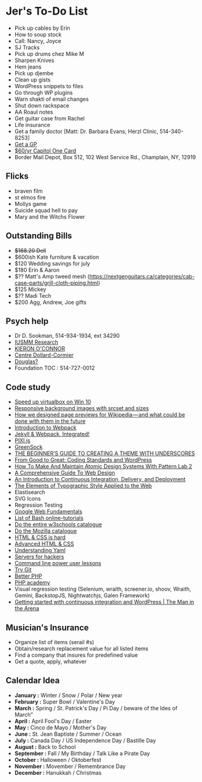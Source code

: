 # Jer's To-Do List

- Pick up cables by Erin
- How to soup stock
- Call: Nancy, Joyce
- SJ Tracks
- Pick up drums chez Mike M
- Sharpen Knives
- Hem jeans
- Pick up djembe
- Clean up gists
- WordPress snippets to files
- Go through WP plugins
- Warn shakti of email changes
- Shut down rackspace
- AA Roaul notes
- Get guitar case from Rachel
- Life insurance
- Get a family doctor [Matt: Dr. Barbara Evans, Herzl Clinic, 514-340-8253]
- [Get a GP](http://gamf.gouv.qc.ca/index_en.html)
- [$60/yr Capitol One Card](http://bit.ly/28Os44b)
- Border Mail Depot, Box 512, 102 West Service Rd., Champlain, NY, 12919

## Flicks

- braven film
- st elmos fire
- Mollys game
- Suicide squad hell to pay
- Mary and the Witchs Flower

## Outstanding Bills

- ~~$168.20 Dell~~
- $600ish Kate furniture & vacation
- $120 Wedding savings for july
- $180 Erin & Aaron
- $?? Matt's Amp tweed mesh (https://nextgenguitars.ca/categories/cab-case-parts/grill-cloth-piping.html)
- $125 Mickey
- $?? Madi Tech
- $200 Agg, Andrew, Joe gifts

## Psych help

- Dr D. Sookman, 514-934-1934, ext 34290
- [IUSMM Research](http://www.iusmm.ca/research.html)
- [KIERON O'CONNOR](http://www.iusmm.ca/kieronoconnor.html)
- [Centre Dollard-Cormier](http://dependancemontreal.ca/programmes-et-services/adultes)
- [Douglas?](http://www.douglas.qc.ca/?locale=en)
- Foundation TOC : 514-727-0012

## Code study

- [Speed up virtualbox on Win 10](https://tunecomp.net/windows-10-works-slowly-on-virtualbox-how-to-speed-up-windows-10-on-virtual-machine/)
- [Responsive background images with srcset and sizes](https://aclaes.com/responsive-background-images-with-srcset-and-sizes/)
- [How we designed page previews for Wikipedia — and what could be done with them in the future](https://medium.com/freely-sharing-the-sum-of-all-knowledge/how-we-designed-page-previews-for-wikipedia-and-what-could-be-done-with-them-in-the-future-7a5fa6b07b96)
- [Introduction to Webpack](https://code.tutsplus.com/series/introduction-to-webpack--cms-983)
- [Jekyll & Webpack, Integrated!](https://github.com/allizad/jekyll-webpack)
- [PIXI.js](http://www.pixijs.com/)
- [GreenSock](https://greensock.com/)
- [THE BEGINNER’S GUIDE TO CREATING A THEME WITH UNDERSCORES](https://torquemag.io/2017/08/beginners-guide-to-creating-a-theme-underscores/)
- [From Good to Great: Coding Standards and WordPress](https://hs.wpengine.com/recorded-webinar-good2great-coding-stds-wp)
- [How To Make And Maintain Atomic Design Systems With Pattern Lab 2](https://www.smashingmagazine.com/2016/07/building-maintaining-atomic-design-systems-pattern-lab/)
- [A Comprehensive Guide To Web Design](https://www.smashingmagazine.com/2017/11/comprehensive-guide-web-design/)
- [An Introduction to Continuous Integration, Delivery, and Deployment](https://www.digitalocean.com/community/tutorials/an-introduction-to-continuous-integration-delivery-and-deployment)
- [The Elements of Typographic Style Applied to the Web](http://webtypography.net/toc/)
- Elastisearch
- SVG Icons
- Regression Testing
- [Google Web Fundamentals](https://developers.google.com/web/)
- [List of Bash online-tutorials](http://wiki.bash-hackers.org/scripting/tutoriallist)
- [Do the entire w3schools catalogue](https://www.w3schools.com/)
- [Do the Mozilla catalogue](https://developer.mozilla.org/en-US/)
- [HTML & CSS is hard](https://internetingishard.com/html-and-css/)
- [Advanced HTML & CSS](https://learn.shayhowe.com/advanced-html-css/)
- [Understanding Yaml](https://docs.saltstack.com/en/latest/topics/yaml/)
- [Servers for hackers](https://serversforhackers.com/)
- [Command line power user lessons](https://commandlinepoweruser.com/)
- [Try Git](https://www.codeschool.com/courses/try-git/)
- [Better PHP](https://www.youtube.com/user/betterphp)
- [PHP academy](https://www.youtube.com/user/phpacademy)
- Visual regression testing (Selenium, wraith, screener.io, shoov, Wraith, Gemini, BackstopJS, Nightwatchjs, Galen Framework)
- [Getting started with continuous integration and WordPress | The Man in the Arena](https://carlalexander.ca/continuous-integration-wordpress/)

## Musician's Insurance

- Organize list of items (serail #s)
- Obtain/research replacement value for all listed items
- Find a company that insures for predefined value
- Get a quote, apply, whatever

## Calendar Idea

- **January :** Winter / Snow / Polar / New year
- **February :** Super Bowl / Valentine's Day
- **March :** Spring / St. Patrick's Day / Pi Day / beware of the Ides of March”
- **April :** April Fool's Day / Easter
- **May :** Cinco de Mayo / Mother's Day
- **June :** St. Jean Baptiste / Summer / Ocean
- **July :** Canada Day / US Independence Day / Bastille Day
- **August :** Back to School
- **September :** Fall / My Birthday / Talk Like a Pirate Day
- **October :** Halloween / Oktoberfest
- **November :** Movember / Remembrance Day
- **December :** Hanukkah / Christmas
